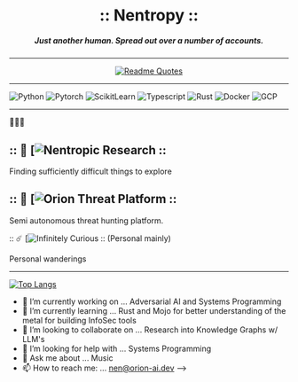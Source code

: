 <div align="center">

# :: Nentropy ::
##### Just another human. Spread out over a number of accounts.
----------
</div>


<div align="center">
<a href="https://orion-ai.dev">
  <img src="https://quotes-github-readme.vercel.app/api?border=true&theme=algolia&quote=%22Attending%20the%20Shenanigans%0A%0A-%20will%20return%20presently%22" alt="Readme Quotes">
</a>
</div>

-----------------------------

<div align="left"">
  <img src="https://img.shields.io/badge/python-3670A0?style=for-the-badge&logo=python&logoColor=ffdd54" alt="Python"/>
  <img src="https://img.shields.io/badge/pytorch-%23EE4C2C.svg?style=for-the-badge&logo=pytorch&logoColor=white" alt="Pytorch"/>
  <img src="https://img.shields.io/badge/scikit--learn-F7931E?style=for-the-badge&logo=scikit-learn&logoColor=white" alt="ScikitLearn"/>
  <img src="https://img.shields.io/badge/typescript-007ACC?style=for-the-badge&logo=typescript&logoColor=white" alt="Typescript"/>
  <img src="https://img.shields.io/badge/rust-000000?style=for-the-badge&logo=rust&logoColor=white" alt="Rust"/>
  <img src="https://img.shields.io/badge/docker-%230db7ed.svg?style=for-the-badge&logo=docker&logoColor=white" alt="Docker"/>
  <img src="https://img.shields.io/badge/Google%20Cloud-4285F4?style=for-the-badge&logo=google-cloud&logoColor=white" alt="GCP"/>
</div>


------------------------------
🤔🤔🤔

## :: 🥷 [![Nentropic Research]("https://www.github.com/Nentropic-0x0") ::

Finding sufficiently difficult things to explore

## :: 👾 [![Orion Threat Platform]("https://www.github.com/orion-constellation") ::

Semi autonomous threat hunting platform.

:: ☄️ [![Infinitely Curious]("https://www.github.com/snyata") :: (Personal mainly)

Personal wanderings

------------------------------

<div align="left">

[![Top Langs](https://github-readme-stats.vercel.app/api/top-langs/?username=nentropy&layout=pie&dark=true)](https://github.com/anuraghazra/github-readme-stats)

</div>



- 🔭 I’m currently working on ... Adversarial AI and Systems Programming
- 🌱 I’m currently learning ... Rust and Mojo for better understanding of the metal for building InfoSec tools
- 👯 I’m looking to collaborate on ... Research into Knowledge Graphs w/ LLM's
- 🤔 I’m looking for help with ... Systems Programming
- 💬 Ask me about ... Music
- 📫 How to reach me: ... nen@orion-ai.dev
-->
